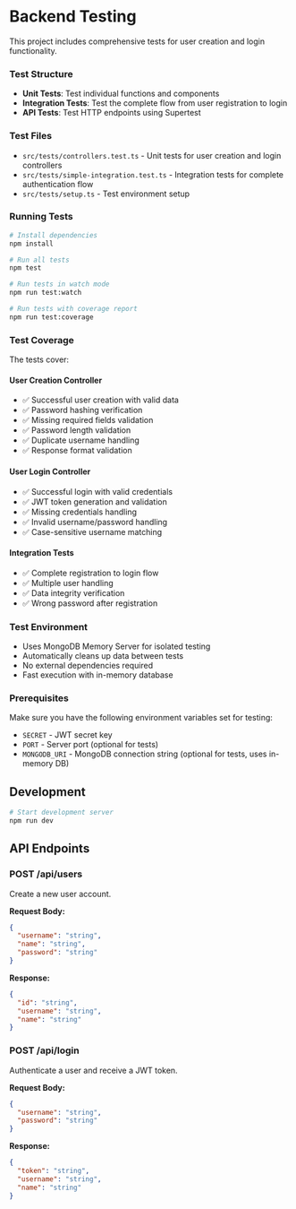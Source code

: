 # Backend Testing

This project includes comprehensive tests for user creation and login functionality.

### Test Structure

- **Unit Tests**: Test individual functions and components
- **Integration Tests**: Test the complete flow from user registration to login
- **API Tests**: Test HTTP endpoints using Supertest

### Test Files

- `src/tests/controllers.test.ts` - Unit tests for user creation and login controllers
- `src/tests/simple-integration.test.ts` - Integration tests for complete authentication flow
- `src/tests/setup.ts` - Test environment setup

### Running Tests

```bash
# Install dependencies
npm install

# Run all tests
npm test

# Run tests in watch mode
npm run test:watch

# Run tests with coverage report
npm run test:coverage
```

### Test Coverage

The tests cover:

#### User Creation Controller

- ✅ Successful user creation with valid data
- ✅ Password hashing verification
- ✅ Missing required fields validation
- ✅ Password length validation
- ✅ Duplicate username handling
- ✅ Response format validation

#### User Login Controller

- ✅ Successful login with valid credentials
- ✅ JWT token generation and validation
- ✅ Missing credentials handling
- ✅ Invalid username/password handling
- ✅ Case-sensitive username matching

#### Integration Tests

- ✅ Complete registration to login flow
- ✅ Multiple user handling
- ✅ Data integrity verification
- ✅ Wrong password after registration

### Test Environment

- Uses MongoDB Memory Server for isolated testing
- Automatically cleans up data between tests
- No external dependencies required
- Fast execution with in-memory database

### Prerequisites

Make sure you have the following environment variables set for testing:

- `SECRET` - JWT secret key
- `PORT` - Server port (optional for tests)
- `MONGODB_URI` - MongoDB connection string (optional for tests, uses in-memory DB)

## Development

```bash
# Start development server
npm run dev
```

## API Endpoints

### POST /api/users

Create a new user account.

**Request Body:**

```json
{
  "username": "string",
  "name": "string",
  "password": "string"
}
```

**Response:**

```json
{
  "id": "string",
  "username": "string",
  "name": "string"
}
```

### POST /api/login

Authenticate a user and receive a JWT token.

**Request Body:**

```json
{
  "username": "string",
  "password": "string"
}
```

**Response:**

```json
{
  "token": "string",
  "username": "string",
  "name": "string"
}
```
